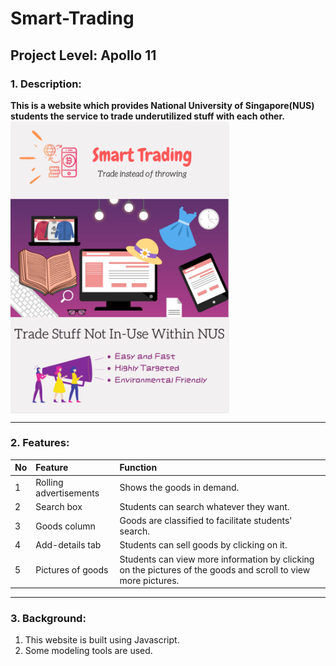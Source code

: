 # Smart-Trading 
## Project Level: Apollo 11

### 1. Description:
**This is a website which provides National University of Singapore(NUS) students the service to trade underutilized stuff with each other.**  
<img src="https://raw.githubusercontent.com/Irislah/Smart-Trading/master/Poster.png" alt="Poster" width=350 align="middle">
***
### 2. Features:
|No|Feature|Function|
|:-|:-|:-|
|1|Rolling advertisements|Shows the goods in demand.|
|2|Search box|Students can search whatever they want.|
|3|Goods column|Goods are classified to facilitate students' search.|
|4|Add-details tab|Students can sell goods by clicking on it.|
|5|Pictures of goods|Students can view more information by clicking on the pictures of the goods and scroll to view more pictures.|
***
### 3. Background:
1. This website is built using Javascript.
2. Some modeling tools are used.
